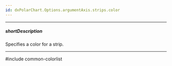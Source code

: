 ```yaml
---
id: dxPolarChart.Options.argumentAxis.strips.color
---
```

---
##### shortDescription
Specifies a color for a strip.

---
#include common-colorlist